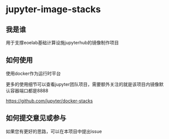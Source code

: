 # jupyter-image-stacks

## 我是谁
 用于支撑eoelab基础计算设施jupyterhub的镜像制作项目

## 如何使用
使用docker作为运行时平台

更多的使用细节可以查看jupyter团队项目，需要额外关注的就是该项目内镜像默认容器端口都是8888

https://github.com/jupyter/docker-stacks

## 如何提交意见或参与
如果您有更好的思路，可以在本项目中提出issue
